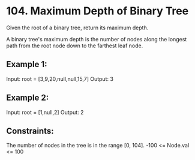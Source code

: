 # 104. Maximum Depth of Binary Tree

Given the root of a binary tree, return its maximum depth.

A binary tree's maximum depth is the number of nodes along the longest path from the root node down to the farthest leaf node.


## Example 1:

Input: root = [3,9,20,null,null,15,7]
Output: 3

## Example 2:

Input: root = [1,null,2]
Output: 2
 

## Constraints:

The number of nodes in the tree is in the range [0, 104].
-100 <= Node.val <= 100

